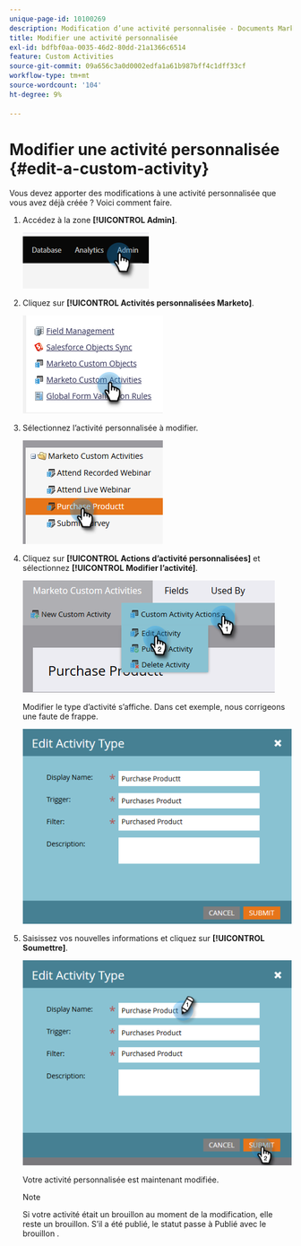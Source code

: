 ```yaml
---
unique-page-id: 10100269
description: Modification d’une activité personnalisée - Documents Marketo - Documentation du produit
title: Modifier une activité personnalisée
exl-id: bdfbf0aa-0035-46d2-80dd-21a1366c6514
feature: Custom Activities
source-git-commit: 09a656c3a0d0002edfa1a61b987bff4c1dff33cf
workflow-type: tm+mt
source-wordcount: '104'
ht-degree: 9%

---
```


# Modifier une activité personnalisée {#edit-a-custom-activity}

Vous devez apporter des modifications à une activité personnalisée que vous avez déjà créée ? Voici comment faire.

1. Accédez à la zone **[!UICONTROL Admin]**.

   ![](assets/edit-a-custom-activity-1.png)

1. Cliquez sur **[!UICONTROL Activités personnalisées Marketo]**.

   ![](assets/edit-a-custom-activity-2.png)

1. Sélectionnez l’activité personnalisée à modifier.

   ![](assets/edit-a-custom-activity-3.png)

1. Cliquez sur **[!UICONTROL Actions d’activité personnalisées]** et sélectionnez **[!UICONTROL Modifier l’activité]**.

   ![](assets/edit-a-custom-activity-4.png)

   Modifier le type d’activité s’affiche. Dans cet exemple, nous corrigeons une faute de frappe.

   ![](assets/edit-a-custom-activity-5.png)

1. Saisissez vos nouvelles informations et cliquez sur **[!UICONTROL Soumettre]**.

   ![](assets/edit-a-custom-activity-6.png)

   Votre activité personnalisée est maintenant modifiée.

   >[!NOTE]
   >
   >Si votre activité était un brouillon au moment de la modification, elle reste un brouillon. S’il a été publié, le statut passe à Publié avec le brouillon .

